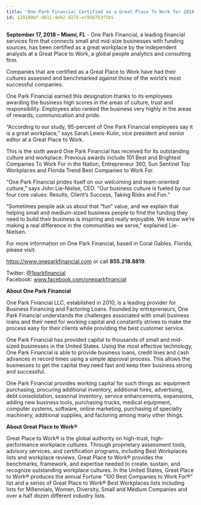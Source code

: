 ```yaml
---
title: 'One Park Financial Certified as a Great Place To Work for 2018'
id: 120100bf-d811-4eb2-8275-ec9587b3f5b5
---
```

**September 17, 2018 – Miami, FL** - One Park Financial, a leading financial services firm that connects small and mid-size businesses with funding sources, has been certified as a great workplace by the independent analysts at a Great Place to Work, a global people analytics and consulting firm.

Companies that are certified as a Great Place to Work have had their cultures assessed and benchmarked against those of the world’s most successful companies. 

One Park Financial earned this designation thanks to its employees awarding the business high scores in the areas of culture, trust and responsibility. Employees also ranked the business very highly in the areas of rewards, communication and pride. 

“According to our study, 95-percent of One Park Financial employees say it is a great workplace,” says Sarah Lewis-Kulin, vice president and senior editor at a Great Place to Work.

This is the sixth award One Park Financial has received for its outstanding culture and workplace. Previous awards include 101 Best and Brightest Companies To Work For in the Nation, Entrepreneur 360, Sun Sentinel Top Workplaces and Florida Trend Best Companies to Work For. 

“One Park Financial prides itself on our welcoming and team-oriented culture,” says John Lie-Nielse, CEO. “Our business culture is fueled by our four core values: Results, Client’s Success, Taking Risks and Fun.”

“Sometimes people ask us about that “fun” value, and we explain that helping small and medium-sized business people to find the funding they need to build their business is inspiring and really enjoyable. We know we’re making a real difference in the communities we serve,” explained Lie-Nielsen.

For more information on One Park Financial, based in Coral Gables, Florida, please visit:

<a href="https://www.oneparkfinancial.com/">https://www.oneparkfinancial.com</a> or call <strong>855.218.8819</strong>.</p>

Twitter: <a href="https://twitter.com/1parkfinancial">@1parkfinancial</a> 
</br>Facebook: <a href="https://www.facebook.com/oneparkfinancial">www.facebook.com/oneparkfinancial</a>

**About One Park Financial**

One Park Financial LLC, established in 2010, is a leading provider for Business Financing and Factoring Loans. Founded by entrepreneurs, One Park Financial understands the challenges associated with small business loans and their need for working capital and constantly strives to make the process easy for their clients while providing the best customer service. 

One Park Financial has provided capital to thousands of small and mid-sized businesses in the United States. Using the most effective technology, One Park Financial is able to provide business loans, credit lines and cash advances in record times using a simple approval process. This allows the businesses to get the capital they need fast and keep their business strong and successful. 

One Park Financial provides working capital for such things as: equipment purchasing, procuring additional inventory, additional hires, advertising, debt consolidation, seasonal inventory, service enhancements, expansions, adding new business tools, purchasing trucks, medical equipment, computer systems, software, online marketing, purchasing of specialty machinery, additional supplies, and factoring among many other things.

**About Great Place to Work®**

Great Place to Work® is the global authority on high-trust, high-performance workplace cultures. Through proprietary assessment tools, advisory services, and certification programs, including Best Workplaces lists and workplace reviews, Great Place to Work® provides the benchmarks, framework, and expertise needed to create, sustain, and recognize outstanding workplace cultures. In the United States, Great Place to Work® produces the annual Fortune "100 Best Companies to Work For®" list and a series of Great Place to Work® Best Workplaces lists including lists for Millennials, Women, Diversity, Small and Medium Companies and over a half dozen different industry lists.

